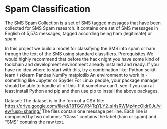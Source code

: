 <h1>Spam Classification</h1>
The SMS Spam Collection is a set of SMS tagged messages that have been collected for SMS Spam research. It contains one set of SMS messages in English of 5,574 messages, tagged according being ham (legitimate) or spam.
 
In this project we build a model for classifying the SMS into spam or ham through the text of the SMS using standard classifiers.
Prerequisites
We would highly recommend that before the hack night you have some kind of toolchain and development environment already installed and ready. If you have no idea where to start with this, try a combination like:
Python
scikit-learn / sklearn
Pandas
NumPy
matplotlib
An environment to work in - something like Jupyter or Spyder
For Linux people, your package manager should be able to handle all of this. If it somehow can't, see if you can at least install Python and pip and then use pip to install the above packages.

Dataset:
The dataset is in the form of a CSV file:
https://drive.google.com/file/d/18TGGVR4TqYLY2_sI4sRWMz4ncOidr0Ju/view?usp=sharing/
The files contain one message per line. Each line is composed by two columns: “Class” contains the label (ham or spam) and “SMS” contains the raw text.



